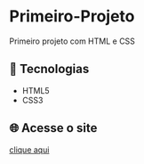 # Primeiro-Projeto
Primeiro projeto com HTML e CSS

## 📄 Tecnologias
- HTML5
- CSS3

## 🌐 Acesse o site
[clique aqui](https://gustavod29.github.io/Primeiro-Projeto/)
